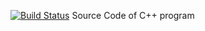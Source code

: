[![Build Status](https://travis-ci.org/KhmelevskayaYu/lab06.svg?branch=master)](https://travis-ci.org/KhmelevskayaYu/lab06)
Source Code of C++ program
